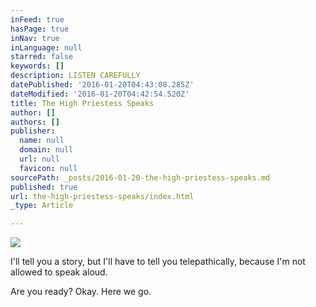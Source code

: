 ```yaml
---
inFeed: true
hasPage: true
inNav: true
inLanguage: null
starred: false
keywords: []
description: LISTEN CAREFULLY
datePublished: '2016-01-20T04:43:08.285Z'
dateModified: '2016-01-20T04:42:54.520Z'
title: The High Priestess Speaks
author: []
authors: []
publisher:
  name: null
  domain: null
  url: null
  favicon: null
sourcePath: _posts/2016-01-20-the-high-priestess-speaks.md
published: true
url: the-high-priestess-speaks/index.html
_type: Article

---
```

![](https://the-grid-user-content.s3-us-west-2.amazonaws.com/4b015d68-6453-496c-b1eb-dfaaeed4625f.jpg)

I'll tell you a story, but I'll have to tell you telepathically, because I'm not allowed to speak aloud.

Are you ready? Okay. Here we go.